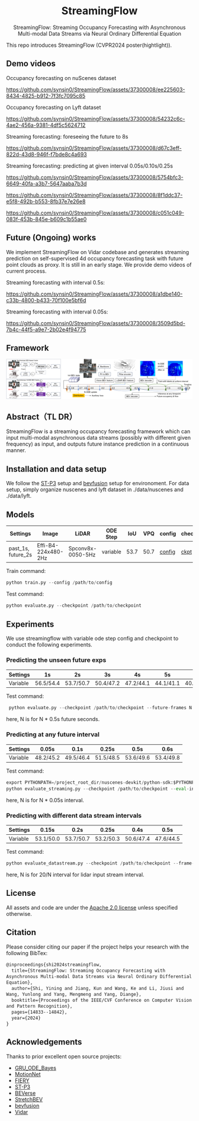 <div align="center">   
  
# StreamingFlow

StreamingFlow: Streaming Occupancy Forecasting with Asynchronous Multi-modal Data Streams via Neural Ordinary Differential Equation
</div>

This repo introduces StreamingFlow (CVPR2024 poster(hightlight)).

## Demo videos
Occupancy forecasting on nuScenes dataset

https://github.com/synsin0/StreamingFlow/assets/37300008/ee225603-8434-4825-b912-7f3fc7095c85

Occupancy forecasting on Lyft dataset 

https://github.com/synsin0/StreamingFlow/assets/37300008/54232c6c-4ae2-456a-9381-4df5c5624712

Streaming forecasting: foreseeing the future to 8s 

https://github.com/synsin0/StreamingFlow/assets/37300008/d67c3eff-822d-43d8-946f-f7bde8c4a693

Streaming forecasting: predicting at given interval 0.05s/0.10s/0.25s

https://github.com/synsin0/StreamingFlow/assets/37300008/5754bfc3-6649-40fa-a3b7-5647aaba7b3d

https://github.com/synsin0/StreamingFlow/assets/37300008/8f1ddc37-e5f8-492b-b553-8fb37e7e26e8

https://github.com/synsin0/StreamingFlow/assets/37300008/c051c049-083f-453b-845e-b609c1b55ae0


## Future (Ongoing) works
We implement StreamingFlow on Vidar codebase and generates streaming prediction on self-supervised 4d occupancy forecasting task with future point clouds as proxy. It is still in an early stage. We provide demo videos of current process.

Streaming forecasting with interval 0.5s: 

https://github.com/synsin0/StreamingFlow/assets/37300008/a1dbe140-c33b-4800-b433-70f100e5bf6d

Streaming forecasting with interval 0.05s: 

https://github.com/synsin0/StreamingFlow/assets/37300008/3509d5bd-7b4c-44f5-a9e7-2b02e4f94775


## Framework
![teaser](sources/streamingflow_framework.png)


## Abstract（TL DR）

StreamingFlow is a streaming occupancy forecasting framework which can input multi-modal asynchronous data streams (possibly with different given frequency) as input, and outputs future instance prediction in a continuous manner. 

## Installation and data setup

We follow the [ST-P3](https://github.com/OpenDriveLab/ST-P3) setup and [bevfusion](https://github.com/mit-han-lab/bevfusion) setup for environoment. For data setup, simply organize nuscenes and lyft dataset in ./data/nuscenes and ./data/lyft.


## Models

| Settings        | Image | LiDAR | ODE Step | IoU | VPQ | config  | checkpoint |
| ------------- | ------- | -------- | -------- | -------- | -------- | -------- | -------- |
| past_1s, future_2s | Effi-B4-224x480-2Hz   | Spconv8x-0050-5Hz     | variable    | 53.7    | 50.7 | [config](streamingflow/configs/Prediction_LC_ODE_Variable.yml) | [ckpt](https://cloud.tsinghua.edu.cn/f/0da4c5bd409a4a7bb80b/?dl=1) |

Train command:  
```python
python train.py --config /path/to/config
```
    

Test command: 
```python
python evaluate.py --checkpoint /path/to/checkpoint
```

## Experiments

We use streamingflow with variable ode step config and checkpoint to conduct the following experiments. 

### Predicting the unseen future exps

| Settings  | 1s | 2s | 3s | 4s | 5s | 6s | 8s  | 
| ------------- | ------- | -------- | -------- | -------- | -------- | -------- | -------- |
| Variable  | 56.5/54.4 | 53.7/50.7 |  50.4/47.2  |  47.2/44.1  |  44.1/41.1  |  40.7/38.0  |  34.4/32.6   |

Test command: 
```python
 python evaluate.py --checkpoint /path/to/checkpoint --future-frames N 
```
here, N is for N * 0.5s future seconds.



### Predicting at any future interval


| Settings   | 0.05s  | 0.1s | 0.25s | 0.5s | 0.6s |  
| ------------- | ------- | -------- | -------- | -------- | -------- |
| Variable |  48.2/45.2    |   49.5/46.4   |    51.5/48.5   |   53.6/49.6   |   53.4/49.8   |

Test command: 
```python
export PYTHONPATH=/project_root_dir/nuscenes-devkit/python-sdk:$PYTHONPATH
python evaluate_streaming.py --checkpoint /path/to/checkpoint --eval-interval N 
```

here, N is for N * 0.05s interval.

### Predicting with different data stream intervals


| Settings     |    0.15s  | 0.2s | 0.25s |  0.4s | 0.5s |
| ------------- | ------- | -------- | -------- | -------- | -------- |
| Variable    |   53.1/50.0   |   53.7/50.7   |   53.2/50.3   |   50.6/47.4 |  47.6/44.5 |

Test command: 
```python
python evaluate_datastream.py --checkpoint /path/to/checkpoint --frame-skip N 
```

here, N is for 20/N interval for lidar input stream interval.







## License

All assets and code are under the [Apache 2.0 license](https://github.com/synsin0/StreamingFlow/blob/master/LICENSE) unless specified otherwise.

## Citation

Please consider citing our paper if the project helps your research with the following BibTex:

```
@inproceedings{shi2024streamingflow,
  title={StreamingFlow: Streaming Occupancy Forecasting with Asynchronous Multi-modal Data Streams via Neural Ordinary Differential Equation},
  author={Shi, Yining and Jiang, Kun and Wang, Ke and Li, Jiusi and Wang, Yunlong and Yang, Mengmeng and Yang, Diange},
  booktitle={Proceedings of the IEEE/CVF Conference on Computer Vision and Pattern Recognition},
  pages={14833--14842},
  year={2024}
}
```

## Acknowledgements
Thanks to prior excellent open source projects:
- [GRU_ODE_Bayes](https://github.com/edebrouwer/gru_ode_bayes)
- [MotionNet](https://github.com/pxiangwu/MotionNet)
- [FIERY](https://github.com/wayveai/fiery)
- [ST-P3](https://github.com/OpenDriveLab/ST-P3)
- [BEVerse](https://github.com/zhangyp15/BEVerse)
- [StretchBEV](https://github.com/kaanakan/stretchbev)
- [bevfusion](https://github.com/mit-han-lab/bevfusion)
- [Vidar](https://github.com/OpenDriveLab/ViDAR)
